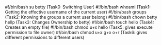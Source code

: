 #!/bin/bash
su betty  (Task0: Switching User)
#!/bin/bash
whoami   (Task1: Getting the effective username of the current user)
#!/bin/bash
groups (Task2: Knowing the groups a current user belong)
#!/bin/bash
chown betty hellp (Task3: Changes Ownership to betty)
#!/bin/bash
touch hello (Task4: Creates an empty file)
#!/bin/bash
chmod u+x hello (Task5: gives execute permission to file owner)
#!/bin/bash
chmod u+x g+x o+r (Task6: gives different permissions to different users)
 

